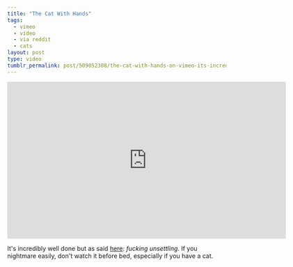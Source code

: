 ```yaml
---
title: "The Cat With Hands"
tags:
  - vimeo
  - video
  - via reddit
  - cats
layout: post
type: video
tumblr_permalink: post/509052308/the-cat-with-hands-on-vimeo-its-incredibly-well
---
```


<iframe width="640" height="360" src="http://www.youtube.com/embed/n4PR9NZlAB4?rel=0" frameborder="0" allowfullscreen></iframe>

It's incredibly well done but as said [here](http://www.reddit.com/r/WTF/comments/bom8g/the_cat_with_hands_unsettling/c0nseoo): _fucking unsettling_. If you nightmare easily, don't watch it before bed, especially if you have a cat.
